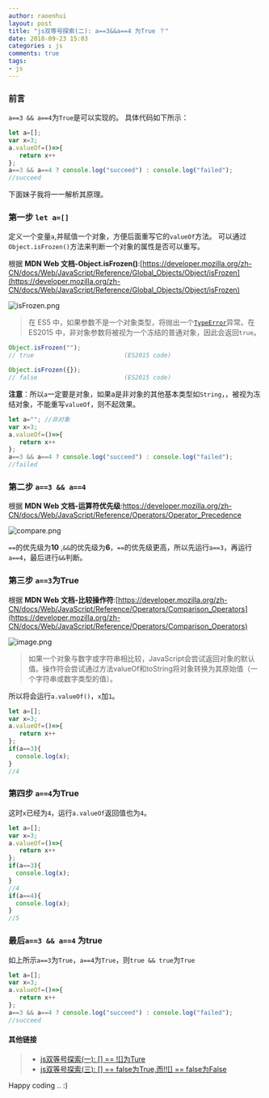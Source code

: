 ```yaml
---
author: raoenhui
layout: post
title: "js双等号探索(二): a==3&&a==4 为True ？"
date: 2018-09-23 15:03
categories : js
comments: true
tags:
- js
---
```


### 前言
`a==3 && a==4`为`True`是可以实现的。
具体代码如下所示：
```javascript
let a=[];
var x=3;
a.valueOf=()=>{
   return x++
};
a==3 && a==4 ? console.log("succeed") : console.log("failed");
//succeed
```
下面妹子我将一一解析其原理。

###  第一步 `let a=[]`
定义一个变量`a`,并赋值一个对象，方便后面重写它的`valueOf`方法。
可以通过`Object.isFrozen()`方法来判断一个对象的属性是否可以重写。

根据 **MDN Web 文档-Object.isFrozen()**:[https://developer.mozilla.org/zh-CN/docs/Web/JavaScript/Reference/Global_Objects/Object/isFrozen](https://developer.mozilla.org/zh-CN/docs/Web/JavaScript/Reference/Global_Objects/Object/isFrozen)

![isFrozen.png](https://upload-images.jianshu.io/upload_images/9902136-8671c1f3b386ad3f.png?imageMogr2/auto-orient/strip%7CimageView2/2/w/1240)

> 在 ES5 中，如果参数不是一个对象类型，将抛出一个[`TypeError`](https://developer.mozilla.org/zh-CN/docs/Web/JavaScript/Reference/Global_Objects/TypeError "TypeError（类型错误） 对象用来表示值的类型非预期类型时发生的错误。")异常。在 ES2015 中，非对象参数将被视为一个冻结的普通对象，因此会返回`true`。

```javascript
Object.isFrozen("");
// true                         (ES2015 code)

Object.isFrozen({});
// false                        (ES2015 code)
```

**注意**：所以`a`一定要是对象，如果a是非对象的其他基本类型如`String`，，被视为冻结对象，不能重写`valueOf`，则不起效果。
```javascript
let a=""; //非对象
var x=3;
a.valueOf=()=>{
   return x++
};
a==3 && a==4 ? console.log("succeed") : console.log("failed");
//failed
```
###  第二步 `a==3 && a==4`
根据 **MDN Web 文档-运算符优先级**:[https://developer.mozilla.org/zh-CN/docs/Web/JavaScript/Reference/Operators/Operator_Precedence
](https://developer.mozilla.org/zh-CN/docs/Web/JavaScript/Reference/Operators/Operator_Precedence)

![compare.png](https://upload-images.jianshu.io/upload_images/9902136-620aa6b8ec1f8008.png?imageMogr2/auto-orient/strip%7CimageView2/2/w/1240)

`==`的优先级为**10** ,`&&`的优先级为**6**，`==`的优先级更高，所以先运行`a==3`，再运行`a==4`，最后进行`&&`判断。

###  第三步 `a==3`为True
根据 **MDN Web 文档-比较操作符**:[https://developer.mozilla.org/zh-CN/docs/Web/JavaScript/Reference/Operators/Comparison_Operators](https://developer.mozilla.org/zh-CN/docs/Web/JavaScript/Reference/Operators/Comparison_Operators)

![image.png](https://upload-images.jianshu.io/upload_images/9902136-65d3e3b5e9664afb.png?imageMogr2/auto-orient/strip%7CimageView2/2/w/1240)

> 如果一个对象与数字或字符串相比较，JavaScript会尝试返回对象的默认值。操作符会尝试通过方法valueOf和toString将对象转换为其原始值（一个字符串或数字类型的值）。

所以将会运行`a.valueOf()`，`x`加`1`。

```javascript
let a=[];
var x=3;
a.valueOf=()=>{
   return x++
};
if(a==3){
  console.log(x); 
}
//4
```
###  第四步 `a==4`为True
这时`x`已经为`4`，运行`a.valueOf`返回值也为`4`。
```javascript
let a=[];
var x=3;
a.valueOf=()=>{
   return x++
};
if(a==3){
  console.log(x); 
}
//4
if(a==4){
  console.log(x); 
}
//5
```
### 最后`a==3 && a==4` 为true
如上所示`a==3`为`True`，`a==4`为`True`，则`true && true`为`True`
```javascript
let a=[];
var x=3;
a.valueOf=()=>{
   return x++
};
a==3 && a==4 ? console.log("succeed") : console.log("failed");
//succeed
```

#### 其他链接

> * [js双等号探索(一): [] == ![]为Ture](https://raoenhui.github.io/js/2018/09/22/compare1/)
> * [js双等号探索(三): [] == false为True,而!![] == false为False](https://raoenhui.github.io/js/2018/09/28/compare3/)

Happy coding .. :)
